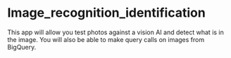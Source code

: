 # Image_recognition_identification
This app will allow you test photos against a vision AI and detect what is in the image. You will also be able to make query calls on images from BigQuery.
